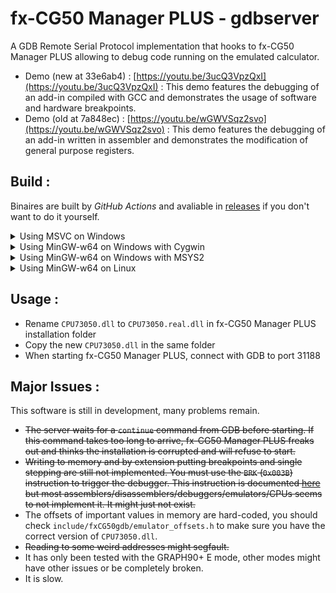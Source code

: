 # fx-CG50 Manager PLUS - gdbserver

A GDB Remote Serial Protocol implementation that hooks to fx-CG50 Manager PLUS allowing to debug code running on the emulated calculator.

* Demo (new at 33e6ab4) : [https://youtu.be/3ucQ3VpzQxI](https://youtu.be/3ucQ3VpzQxI) : This demo features the debugging of an add-in compiled with GCC and demonstrates the usage of software and hardware breakpoints.
* Demo (old at 7a848ec) : [https://youtu.be/wGWVSqz2svo](https://youtu.be/wGWVSqz2svo) : This demo features the debugging of an add-in written in assembler and demonstrates the modification of general purpose registers.

## Build :
Binaires are built by *GitHub Actions* and avaliable in [releases](https://github.com/redoste/fx-CG50_Manager_PLUS-gdbserver/releases) if you don't want to do it yourself.
<details>
  <summary>Using MSVC on Windows</summary>
  
  * Install [NASM](https://nasm.us) and [Visual Studio with its C compiler](https://visualstudio.microsoft.com/)
  * From the Start menu open the *x86 Native Tools Command Prompt*
  ```
  > cd C:\path\to\git\repo
  > set PATH=%PATH%;"C:\Program Files\NASM"
  > msbuild
  ```
  * The binary will be available in `Release\CPU73050.dll`
</details>
<details>
  <summary>Using MinGW-w64 on Windows with Cygwin</summary>
  
  * Install [Cygwin](https://www.cygwin.com/) and in the graphical installer make sure to check `ninja`, `nasm` and `mingw64-i686-gcc-core`
  * Open a new Cygwin terminal
  ```
  $ cd /cygdrive/c/path/to/git/repo
  $ ninja
  ```
  * The binary will be available in `obj/CPU73050.dll`
</details>
<details>
  <summary>Using MinGW-w64 on Windows with MSYS2</summary>
  
  * Install [MSYS2](https://www.msys2.org/)
  * Open a new MSYS2 terminal
  ```
  $ pacman -S ninja nasm mingw-w64-i686-gcc
  $ cd /c/path/to/git/repo
  $ PATH=$PATH:/mingw32/bin/ ninja
  ```
  * The binary will be available in `obj/CPU73050.dll`
</details>
<details>
  <summary>Using MinGW-w64 on Linux</summary>
  
  * Install [NASM](https://nasm.us), [ninja](https://ninja-build.org/) and an i686 build of [MinGW-w64](https://www.mingw-w64.org/).
  * NASM and ninja will probably be called as is in your package manager but MinGW-w64 will be harder to find, try searching for `mingw` and `i686` (e.g. on Arch Linux it's [`mingw-w64-gcc`](https://archlinux.org/packages/community/x86_64/mingw-w64-gcc/), on Debian [`gcc-mingw-w64-i686`](https://packages.debian.org/bullseye/gcc-mingw-w64-i686) or on Void Linux [`cross-i686-w64-mingw32`](https://github.com/void-linux/void-packages/blob/master/srcpkgs/cross-i686-w64-mingw32)).
  * Open a terminal
  ```
  $ cd /path/ro/git/repo
  $ $EDITOR build.ninja # Depending on your distribution you may want to update $cc and $cross-prefix
  $ ninja
  ```
  * The binary will be available in `obj/CPU73050.dll`
</details>

## Usage :
* Rename `CPU73050.dll` to `CPU73050.real.dll` in fx-CG50 Manager PLUS installation folder
* Copy the new `CPU73050.dll` in the same folder
* When starting fx-CG50 Manager PLUS, connect with GDB to port 31188

## Major Issues :
This software is still in development, many problems remain.
* ~~The server waits for a `continue` command from GDB before starting. If this command takes too long to arrive, fx-CG50 Manager PLUS freaks out and thinks the installation is corrupted and will refuse to start.~~
* ~~Writing to memory and by extension putting breakpoints and single stepping are still not implemented. You must use the `BRK` (`0x003B`) instruction to trigger the debugger. This instruction is documented [here](https://www.st.com/resource/en/user_manual/cd00147165-sh-4-32-bit-cpu-core-architecture-stmicroelectronics.pdf) but most assemblers/disassemblers/debuggers/emulators/CPUs seems to not implement it. It might just not exist.~~
* The offsets of important values in memory are hard-coded, you should check `include/fxCG50gdb/emulator_offsets.h` to make sure you have the correct version of `CPU73050.dll`.
* ~~Reading to some weird addresses might segfault.~~
* It has only been tested with the GRAPH90+ E mode, other modes might have other issues or be completely broken.
* It is slow.
